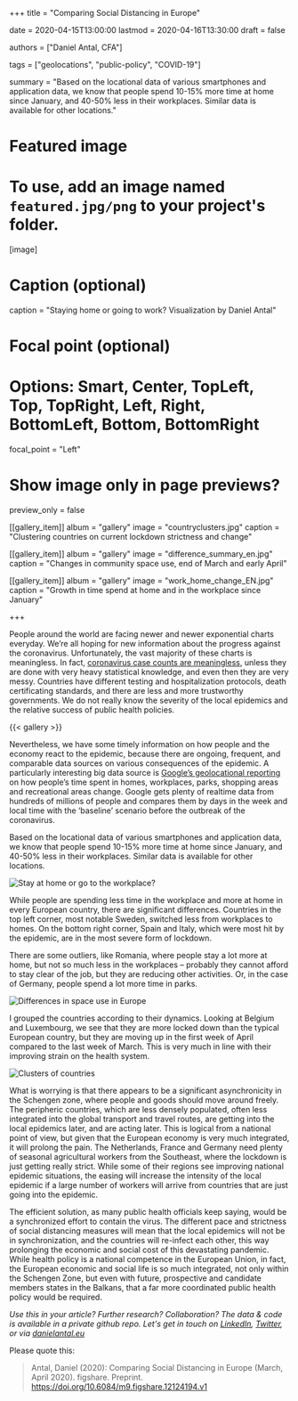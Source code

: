 +++
title = "Comparing Social Distancing in Europe"

date = 2020-04-15T13:00:00
lastmod = 2020-04-16T13:30:00
draft = false

authors = ["Daniel Antal, CFA"]

tags = ["geolocations", "public-policy", "COVID-19"]

summary = "Based on the locational data of various smartphones and application data, we know that people spend 10-15% more time at home since January, and 40-50% less in their workplaces.  Similar data is available for other locations."

# Featured image
# To use, add an image named `featured.jpg/png` to your project's folder. 
[image]
  # Caption (optional)
  caption = "Staying home or going to work? Visualization by Daniel Antal"

  # Focal point (optional)
  # Options: Smart, Center, TopLeft, Top, TopRight, Left, Right, BottomLeft, Bottom, BottomRight
  focal_point = "Left"

  # Show image only in page previews?
  preview_only = false
  
[[gallery_item]]
album = "gallery"
image = "countryclusters.jpg"
caption = "Clustering countries on current lockdown strictness and change"

[[gallery_item]]
album = "gallery"
image = "difference_summary_en.jpg"
caption = "Changes in community space use, end of March and early April"

[[gallery_item]]
album = "gallery"
image = "work_home_change_EN.jpg"
caption = "Growth in time spend at home and in the workplace since January"

+++

People around the world are facing newer and newer exponential charts everyday. We’re all hoping for new information about the progress against the coronavirus. Unfortunately, the vast majority of these charts is meaningless. In fact, [coronavirus case counts are meaningless](https://fivethirtyeight.com/features/coronavirus-case-counts-are-meaningless/), unless they are done with very heavy statistical knowledge, and even then they are very messy. Countries have different testing and hospitalization protocols, death certificating standards, and there are less and more trustworthy governments. We do not really know the severity of the local epidemics and the relative success of public health policies.

{{< gallery >}} 

Nevertheless, we have some timely information on how people and the economy react to the epidemic, because there are ongoing, frequent, and comparable data sources on various consequences of the epidemic.  A particularly interesting big data source is [Google’s geolocational reporting](https://www.blog.google/technology/health/covid-19-community-mobility-reports/) on how people’s time spent in homes, workplaces, parks, shopping areas and recreational areas change. Google gets plenty of realtime data from hundreds of millions of people and compares them by days in the week and local time with the ‘baseline’ scenario before the outbreak of the coronavirus.

Based on the locational data of various smartphones and application data, we know that people spend 10-15% more time at home since January, and 40-50% less in their workplaces.  Similar data is available for other locations. 

![Stay at home or go to the workplace?](/img/post/2020-04-15-covid/work_home_en_small.jpg)
 
While people are spending less time in the workplace and more at home in every European country, there are significant differences.  Countries in the top left corner, most notable Sweden, switched less from workplaces to homes.  On the bottom right corner, Spain and Italy, which were most hit by the epidemic, are in the most severe form of lockdown.

There are some outliers, like Romania, where people stay a lot more at home, but not so much less in the workplaces – probably they cannot afford to stay clear of the job, but they are reducing other activities.  Or, in the case of Germany, people spend a lot more time in parks. 
 
![Differences in space use in Europe](/img/post/2020-04-15-covid/difference_summary_en_small.jpg)

I grouped the countries according to their dynamics.  Looking at Belgium and Luxembourg, we see that they are more locked down than the typical European country, but they are moving up in the first week of April compared to the last week of March. This is very much in line with their improving strain on the health system. 

 ![Clusters of countries](/img/post/2020-04-15-covid/countryclusters_small.jpg)

What is worrying is that there appears to be a significant asynchronicity in the Schengen zone, where people and goods should move around freely.  The peripheric countries, which are less densely populated, often less integrated into the global transport and travel routes, are getting into the local epidemics later, and are acting later.  This is logical from a national point of view, but given that the European economy is very much integrated, it will prolong the pain.  The Netherlands, France and Germany need plenty of seasonal agricultural workers from the Southeast, where the lockdown is just getting really strict.  While some of their regions see improving national epidemic situations, the easing will increase the intensity of the local epidemic if a large number of workers will arrive from countries that are just going into the epidemic.

The efficient solution, as many public health officials keep saying, would be a synchronized effort to contain the virus.  The different pace and strictness of social distancing measures will mean that the local epidemics will not be in synchronization, and the countries will re-infect each other, this way prolonging the economic and social cost of this devastating pandemic.  While health policy is a national competence in the European Union, in fact, the European economic and social life is so much integrated, not only within the Schengen Zone, but even with future, prospective and candidate members states in the Balkans, that a far more coordinated public health policy would be required.

_Use this in your article? Further research? Collaboration? The data & code is available in a private github repo. Let's get in touch on [LinkedIn](https://www.linkedin.com/in/antaldaniel/), [Twitter](https://twitter.com/antaldaniel), or via [danielantal.eu](https://danielantal.eu/#contact)_

Please quote this:
> Antal, Daniel (2020): Comparing Social Distancing in Europe (March, April 2020). figshare. Preprint. https://doi.org/10.6084/m9.figshare.12124194.v1
